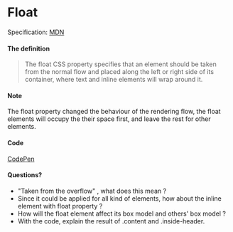 # Float
Specification: [MDN](https://developer.mozilla.org/en-US/docs/Web/CSS/float)
#### The definition
>The float CSS property specifies that an element should be taken from the normal flow and placed along the left or right side of its container, where text and inline elements will wrap around it.

#### Note
The float property changed the behaviour of the rendering flow, the float elements will occupy the their space first, and leave the rest for other elements.

#### Code
[CodePen](http://codepen.io/huming0618/pen/EyNJdE?editors=1100)

#### Questions?
- "Taken from the overflow" , what does this mean ?
- Since it could be applied for all kind of elements, how about the inline element with float property ?
- How will the float element affect its box model and others' box model ?
- With the code, explain the result of .content and .inside-header.
